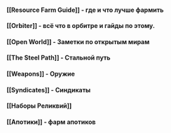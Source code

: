 #### [[Resource Farm Guide]] - где и что лучше фармить
#### [[Orbiter]] - всё что в орбитре и гайды по этому.
#### [[Open World]] - Заметки по открытым мирам
#### [[The Steel Path]] - Стальной путь
#### [[Weapons]] - Оружие
#### [[Syndicates]] - Синдикаты
#### [[Наборы Реликвий]]
#### [[Апотики]] - фарм апотиков
